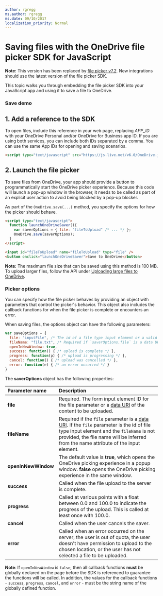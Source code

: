 ```yaml
---
author: rgregg
ms.author: rgregg
ms.date: 09/10/2017
localization_priority: Normal
---
```

# Saving files with the OneDrive file picker SDK for JavaScript

**Note:** This version has been replaced by [file picker v7.2](../js-v72/index.md).
New integrations should use the latest version of the file picker SDK.


This topic walks you through embedding the file picker SDK into your JavaScript
app and using it to save a file to OneDrive.

### Save demo

## 1. Add a reference to the SDK

To open files, include this reference in your web page,
replacing *APP_ID* with your OneDrive Personal and/or OneDrive for Business
app ID. If you are using both services, you can include both IDs separated by a
comma. You can use the same App IDs for opening and saving scenarios.

```html
<script type="text/javascript" src="https://js.live.net/v6.0/OneDrive.js" id="onedrive-js" client-id="APP_ID"></script>
```

## 2. Launch the file picker

To save files from OneDrive, your app should provide a button to programmatically
start the OneDrive picker experience.    Because this code will launch
a pop-up window in the browser, it needs to be called as part of an explicit
user action to avoid being blocked by a pop-up blocker.

As part of the `OneDrive.save(...)` method, you specify the options for how
the picker should behave.

```html
<script type="text/javascript">
  function launchOneDriveSaver(){
    var saverOptions = { file: "fileToUpload" /* ... */ };
    OneDrive.save(saverOptions);
  }
</script>

<input id="fileToUpload" name="fileToUpload" type="file" />
<button onclick="launchOneDriveSaver">Save to OneDrive</button>
```

**Note:** The maximum file size that can be saved using this method is 100 MB.
To upload larger files, follow the API under
[Uploading large files to OneDrive](../../../rest-api/api/driveitem_createuploadsession.md).

### Picker options

You can specify how the file picker behaves by providing an object with parameters
that control the picker's behavior. This object also includes the callback
functions for when the file picker is complete or encounters an error.

When saving files, the options object can have the following parameters:

```javascript
var saveOptions = {
  file: "inputFile", /* The id of a file type input element or a valid data URI string */
  fileName: "file.txt", /* Required if `saverOptions.file` is a data URI string */
  openInNewWindow: true,
  success: function() { /* upload is complete */ },
  progress: function(p) { /* upload is progressing */ },
  cancel: function() { /* upload was cancelled */ },
  error: function(e) { /* an error occurred */ }
}
```

The **saverOptions** object has the following properties:

| Parameter name      | Description                                                                                                                                                                                                                                                                    |
|:--------------------|:-------------------------------------------------------------------------------------------------------------------------------------------------------------------------------------------------------------------------------------------------------------------------------|
| **file**            | Required. The form input element ID for the file parameter or a [data URI](https://en.wikipedia.org/wiki/Data_URI_scheme) of the content to be uploaded.                                                                                                                        |
| **fileName**        | Required if the `file` parameter is a [data URI](https://en.wikipedia.org/wiki/Data_URI_scheme). If the `file` parameter is the id of file type input element and the `fileName` is not provided, the file name will be inferred from the name attribute of the input element. |
| **openInNewWindow** | The default value is **true**, which opens the OneDrive picking experience in a popup window. **false** opens the OneDrive picking experience in the same window.                                                                                                              |
| **success**         | Called when the file upload to the server is complete.                                                                                                                                                                                                                         |
| **progress**        | Called at various points with a float between 0.0 and 100.0 to indicate the progress of the upload. This is called at least once with 100.0.                                                                                                                                   |
| **cancel**          | Called when the user cancels the saver.                                                                                                                                                                                                                                        |
| **error**           | Called when an error occurred on the server, the user is out of quota, the user doesn't have permission to upload to the chosen location, or the user has not selected a file to be uploaded.                                                                                  |

**Note**: If `openInNewWindow` is `false`, then all callback functions **must**
be globally declared on the page before the SDK is referenced to guarantee the
functions will be called. In addition, the values for the callback functions -
`success`, `progress`, `cancel`, and `error` - must be the string name of the
globally defined function.


<!-- {
  "type": "#page.annotation",
  "description": "Use the JavaScript picker and saver SDKs to connect your web app to OneDrive.",
  "keywords": "js,javascript,onedrive,picker,saver,open,save,cloud",
  "section": "sdks",
  "headerAdditions": [
    "<script type=\"text/javascript\" src=\"https://js.live.net/v6.0/OneDrive.js\" id=\"onedrive-js\" client-id=\"000000004C181C1C,99594742-f258-449f-af3b-a259f65d6072\"></script>"
  ],
  "footerAdditions": [
    "<link rel=\"stylesheet\" type=\"text/css\" href=\"js-sample.css\" />",
    "<script type=\"text/javascript\" src=\"unified-js-sample.js\"></script>"]
} -->
